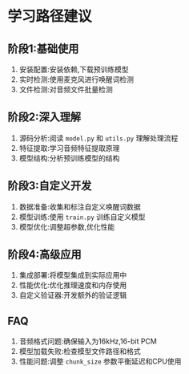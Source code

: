 # 学习路径建议

## 阶段1:基础使用
1. 安装配置:安装依赖,下载预训练模型
2. 实时检测:使用麦克风进行唤醒词检测
3. 文件检测:对音频文件批量检测

## 阶段2:深入理解
1. 源码分析:阅读 `model.py` 和 `utils.py` 理解处理流程
2. 特征提取:学习音频特征提取原理
3. 模型结构:分析预训练模型的结构

## 阶段3:自定义开发
1. 数据准备:收集和标注自定义唤醒词数据
2. 模型训练:使用 `train.py` 训练自定义模型
3. 模型优化:调整超参数,优化性能

## 阶段4:高级应用
1. 集成部署:将模型集成到实际应用中
2. 性能优化:优化推理速度和内存使用
3. 自定义验证器:开发额外的验证逻辑

## FAQ
1. 音频格式问题:确保输入为16kHz,16-bit PCM
2. 模型加载失败:检查模型文件路径和格式
3. 性能问题:调整 `chunk_size` 参数平衡延迟和CPU使用
